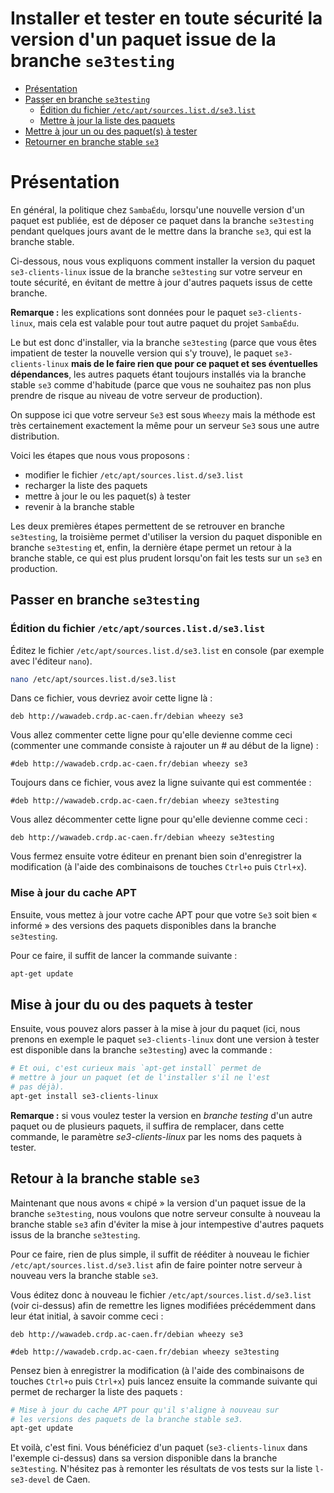 # Installer et tester en toute sécurité la version d'un paquet issue de la branche `se3testing`

* [Présentation](#présentation)
* [Passer en branche `se3testing`](#passer-en-branche-se3testing)
    * [Édition du fichier `/etc/apt/sources.list.d/se3.list`](#Édition-du-fichier-etcaptsourceslistdse3list)
    * [Mettre à jour la liste des paquets](#mise-à-jour-du-cache-apt)
* [Mettre à jour un ou des paquet(s) à tester](#mise-à-jour-du-ou-des-paquets-à-tester)
* [Retourner en branche stable `se3`](#retour-à-la-branche-stable-se3)


# Présentation

En général, la politique chez `SambaÉdu`, lorsqu'une nouvelle
version d'un paquet est publiée, est de déposer ce paquet
dans la branche `se3testing` pendant quelques jours avant de
le mettre dans la branche `se3`, qui est la branche stable.

Ci-dessous, nous vous expliquons comment installer la
version du paquet `se3-clients-linux` issue de la branche
`se3testing` sur votre serveur en toute sécurité, en évitant
de mettre à jour d'autres paquets issus de cette branche.

**Remarque :** les explications sont données pour le paquet `se3-clients-linux`, mais cela est valable pour tout autre paquet du projet `SambaÉdu`.

Le but est donc d'installer, via la branche `se3testing`
(parce que vous êtes impatient de tester la nouvelle version
qui s'y trouve), le paquet `se3-clients-linux` **mais de le faire
rien que pour ce paquet et ses éventuelles dépendances**, les autres paquets étant toujours
installés via la branche stable `se3` comme d'habitude
(parce que vous ne souhaitez pas non plus prendre de risque
au niveau de votre serveur de production).

On suppose ici que votre serveur `Se3` est sous `Wheezy` mais
la méthode est très certainement exactement la même pour un
serveur `Se3` sous une autre distribution.

Voici les étapes que nous vous proposons :

* modifier le fichier `/etc/apt/sources.list.d/se3.list`
* recharger la liste des paquets
* mettre à jour le ou les paquet(s) à tester
* revenir à la branche stable

Les deux premières étapes permettent de se retrouver en branche `se3testing`, la troisième permet d'utiliser la version du paquet disponible en branche `se3testing` et, enfin, la dernière étape permet un retour à la branche stable, ce qui est plus prudent lorsqu'on fait les tests sur un `se3` en production.


## Passer en branche `se3testing`

### Édition du fichier `/etc/apt/sources.list.d/se3.list`

Éditez le fichier `/etc/apt/sources.list.d/se3.list` en
console (par exemple avec l'éditeur `nano`).
```sh
nano /etc/apt/sources.list.d/se3.list
```

Dans ce fichier, vous devriez avoir cette ligne là :
```
deb http://wawadeb.crdp.ac-caen.fr/debian wheezy se3
```

Vous allez commenter cette ligne pour qu'elle devienne
comme ceci (commenter une commande consiste à rajouter un # au début de la ligne) :
```
#deb http://wawadeb.crdp.ac-caen.fr/debian wheezy se3
```

Toujours dans ce fichier, vous avez la ligne suivante qui est commentée :
```
#deb http://wawadeb.crdp.ac-caen.fr/debian wheezy se3testing
```

Vous allez décommenter cette ligne pour qu'elle devienne
comme ceci :
```
deb http://wawadeb.crdp.ac-caen.fr/debian wheezy se3testing
```

Vous fermez ensuite votre éditeur en prenant bien soin
d'enregistrer la modification (à l'aide des combinaisons de touches `Ctrl+o` puis `Ctrl+x`).


### Mise à jour du cache APT

Ensuite, vous mettez à jour votre cache APT pour que votre
`Se3` soit bien « informé » des versions des paquets disponibles
dans la branche `se3testing`.

Pour ce faire, il suffit de lancer la commande suivante :
```sh
apt-get update
```


## Mise à jour du ou des paquets à tester

Ensuite, vous pouvez alors passer à la mise à jour du paquet (ici, nous prenons en exemple le paquet
`se3-clients-linux` dont une version à tester est disponible dans la branche `se3testing`) avec la commande :
```sh
# Et oui, c'est curieux mais `apt-get install` permet de
# mettre à jour un paquet (et de l'installer s'il ne l'est
# pas déjà).
apt-get install se3-clients-linux
```

**Remarque :** si vous voulez tester la version en *branche testing* d'un autre paquet ou de plusieurs paquets, il suffira de remplacer, dans cette commande, le paramètre *se3-clients-linux* par les noms des paquets à tester.


## Retour à la branche stable `se3`

Maintenant que nous avons « chipé » la version d'un paquet
issue de la branche `se3testing`, nous voulons que
notre serveur consulte à nouveau la branche stable `se3`
afin d'éviter la mise à jour intempestive
d'autres paquets issus de la branche `se3testing`.

Pour ce faire, rien de plus simple, il suffit de rééditer à nouveau
le fichier `/etc/apt/sources.list.d/se3.list` afin de faire
pointer notre serveur à nouveau vers la branche stable
`se3`.

Vous éditez donc à nouveau le fichier `/etc/apt/sources.list.d/se3.list`
(voir ci-dessus) afin de remettre les lignes modifiées précédemment
dans leur état initial, à savoir comme ceci :
```
deb http://wawadeb.crdp.ac-caen.fr/debian wheezy se3

#deb http://wawadeb.crdp.ac-caen.fr/debian wheezy se3testing

```

Pensez bien à enregistrer la modification (à l'aide des combinaisons de
touches `Ctrl+o` puis `Ctrl+x`) puis lancez ensuite la commande suivante qui permet de recharger la liste des paquets :
```sh
# Mise à jour du cache APT pour qu'il s'aligne à nouveau sur
# les versions des paquets de la branche stable se3.
apt-get update
```

Et voilà, c'est fini. Vous bénéficiez d'un paquet (`se3-clients-linux` dans l'exemple ci-dessus)
dans sa version disponible dans la branche `se3testing`. N'hésitez pas à remonter les résultats de vos tests sur la liste `l-se3-devel` de Caen.

